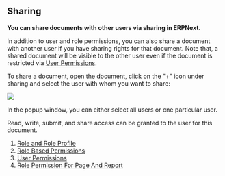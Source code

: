## Sharing

**You can share documents with other users via sharing in ERPNext.**

In addition to user and role permissions, you can also share a document with another user if you have sharing rights for that document. Note that, a shared document will be visible to the other user even if the document is restricted via [User Permissions](https://docs.erpnext.com/docs/v13/user/manual/en/setting-up/users-and-permissions/user-permissions).

To share a document, open the document, click on the "+" icon under sharing and select the user with whom you want to share:

![](https://docs.erpnext.com/files/share.png)

In the popup window, you can either select all users or one particular user.

Read, write, submit, and share access can be granted to the user for this document.

1.  [Role and Role Profile](https://docs.erpnext.com/docs/v13/user/manual/en/setting-up/users-and-permissions/role-and-role-profile)
2.  [Role Based Permissions](https://docs.erpnext.com/docs/v13/user/manual/en/setting-up/users-and-permissions/role-based-permissions)
3.  [User Permissions](https://docs.erpnext.com/docs/v13/user/manual/en/setting-up/users-and-permissions/user-permissions)
4.  [Role Permission For Page And Report](https://docs.erpnext.com/docs/v13/user/manual/en/setting-up/users-and-permissions/role-permission-for-page-and-report)
